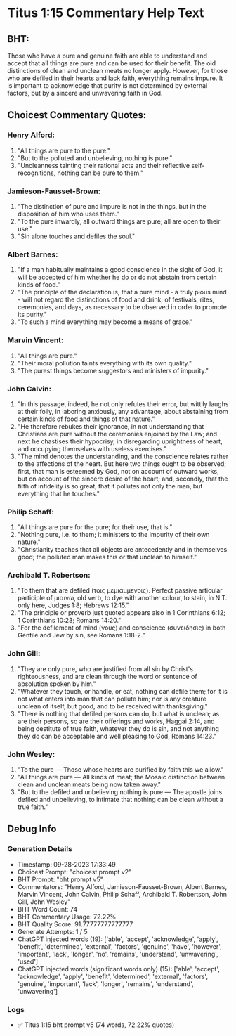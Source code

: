 # Titus 1:15 Commentary Help Text

## BHT:
Those who have a pure and genuine faith are able to understand and accept that all things are pure and can be used for their benefit. The old distinctions of clean and unclean meats no longer apply. However, for those who are defiled in their hearts and lack faith, everything remains impure. It is important to acknowledge that purity is not determined by external factors, but by a sincere and unwavering faith in God.

## Choicest Commentary Quotes:
### Henry Alford:
1. "All things are pure to the pure." 
2. "But to the polluted and unbelieving, nothing is pure."
3. "Uncleanness tainting their rational acts and their reflective self-recognitions, nothing can be pure to them."

### Jamieson-Fausset-Brown:
1. "The distinction of pure and impure is not in the things, but in the disposition of him who uses them."
2. "To the pure inwardly, all outward things are pure; all are open to their use."
3. "Sin alone touches and defiles the soul."

### Albert Barnes:
1. "If a man habitually maintains a good conscience in the sight of God, it will be accepted of him whether he do or do not abstain from certain kinds of food."
2. "The principle of the declaration is, that a pure mind - a truly pious mind - will not regard the distinctions of food and drink; of festivals, rites, ceremonies, and days, as necessary to be observed in order to promote its purity."
3. "To such a mind everything may become a means of grace."

### Marvin Vincent:
1. "All things are pure."
2. "Their moral pollution taints everything with its own quality."
3. "The purest things become suggestors and ministers of impurity."

### John Calvin:
1. "In this passage, indeed, he not only refutes their error, but wittily laughs at their folly, in laboring anxiously, any advantage, about abstaining from certain kinds of food and things of that nature."
2. "He therefore rebukes their ignorance, in not understanding that Christians are pure without the ceremonies enjoined by the Law; and next he chastises their hypocrisy, in disregarding uprightness of heart, and occupying themselves with useless exercises."
3. "The mind denotes the understanding, and the conscience relates rather to the affections of the heart. But here two things ought to be observed; first, that man is esteemed by God, not on account of outward works, but on account of the sincere desire of the heart; and, secondly, that the filth of infidelity is so great, that it pollutes not only the man, but everything that he touches."

### Philip Schaff:
1. "All things are pure for the pure; for their use, that is."
2. "Nothing pure, i.e. to them; it ministers to the impurity of their own nature."
3. "Christianity teaches that all objects are antecedently and in themselves good; the polluted man makes this or that unclean to himself."

### Archibald T. Robertson:
1. "To them that are defiled (τοις μεμιαμμενοις). Perfect passive articular participle of μιαινω, old verb, to dye with another colour, to stain, in N.T. only here, Judges 1:8; Hebrews 12:15."
2. "The principle or proverb just quoted appears also in 1 Corinthians 6:12; 1 Corinthians 10:23; Romans 14:20."
3. "For the defilement of mind (νους) and conscience (συνειδησις) in both Gentile and Jew by sin, see Romans 1:18-2."

### John Gill:
1. "They are only pure, who are justified from all sin by Christ's righteousness, and are clean through the word or sentence of absolution spoken by him."
2. "Whatever they touch, or handle, or eat, nothing can defile them; for it is not what enters into man that can pollute him; nor is any creature unclean of itself, but good, and to be received with thanksgiving."
3. "There is nothing that defiled persons can do, but what is unclean; as are their persons, so are their offerings and works, Haggai 2:14, and being destitute of true faith, whatever they do is sin, and not anything they do can be acceptable and well pleasing to God, Romans 14:23."

### John Wesley:
1. "To the pure — Those whose hearts are purified by faith this we allow."
2. "All things are pure — All kinds of meat; the Mosaic distinction between clean and unclean meats being now taken away."
3. "But to the defiled and unbelieving nothing is pure — The apostle joins defiled and unbelieving, to intimate that nothing can be clean without a true faith."


## Debug Info
### Generation Details
- Timestamp: 09-28-2023 17:33:49
- Choicest Prompt: "choicest prompt v2"
- BHT Prompt: "bht prompt v5"
- Commentators: "Henry Alford, Jamieson-Fausset-Brown, Albert Barnes, Marvin Vincent, John Calvin, Philip Schaff, Archibald T. Robertson, John Gill, John Wesley"
- BHT Word Count: 74
- BHT Commentary Usage: 72.22%
- BHT Quality Score: 91.77777777777777
- Generate Attempts: 1 / 5
- ChatGPT injected words (19):
	['able', 'accept', 'acknowledge', 'apply', 'benefit', 'determined', 'external', 'factors', 'genuine', 'have', 'however', 'important', 'lack', 'longer', 'no', 'remains', 'understand', 'unwavering', 'used']
- ChatGPT injected words (significant words only) (15):
	['able', 'accept', 'acknowledge', 'apply', 'benefit', 'determined', 'external', 'factors', 'genuine', 'important', 'lack', 'longer', 'remains', 'understand', 'unwavering']

### Logs
- ✅ Titus 1:15 bht prompt v5 (74 words, 72.22% quotes)